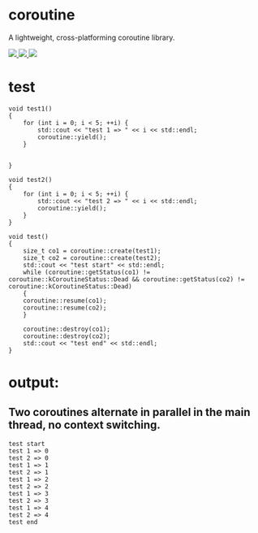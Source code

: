 # coroutine
A lightweight, cross-platforming coroutine library.
<p align="left">
    <a href="">
        <img src="https://img.shields.io/badge/OS-linux%20mac%20windows-orange.svg">
    </a>
    <a href="https://isocpp.org/">
        <img src="https://img.shields.io/badge/language-C%2B%2B11-blue.svg">
    </a>
    <a href="https://travis-ci.org/felixguendling/cista">
        <img src="https://travis-ci.org/felixguendling/cista.svg?branch=master">
    </a>
</p>

# test
```
void test1()
{
    for (int i = 0; i < 5; ++i) {
        std::cout << "test 1 => " << i << std::endl;
        coroutine::yield();
    }


}

void test2()
{
    for (int i = 0; i < 5; ++i) {
        std::cout << "test 2 => " << i << std::endl;
        coroutine::yield();
    }
}

void test()
{
    size_t co1 = coroutine::create(test1);
    size_t co2 = coroutine::create(test2);
    std::cout << "test start" << std::endl;
    while (coroutine::getStatus(co1) != coroutine::kCoroutineStatus::Dead && coroutine::getStatus(co2) != coroutine::kCoroutineStatus::Dead)
    {
	coroutine::resume(co1);
	coroutine::resume(co2);
    }

    coroutine::destroy(co1);
    coroutine::destroy(co2);
    std::cout << "test end" << std::endl;
}

```

# output:
## Two coroutines alternate in parallel in the main thread, no context switching.
```
test start
test 1 => 0
test 2 => 0
test 1 => 1
test 2 => 1
test 1 => 2
test 2 => 2
test 1 => 3
test 2 => 3
test 1 => 4
test 2 => 4
test end
```
